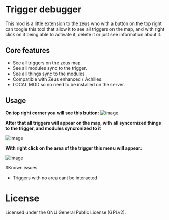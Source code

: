 # Trigger debugger

This mod is a little extension to the zeus who with a button on the top right can toogle this tool that allow it to see all triggers on the map, and with right click on it being able to activate it, delete it or just see information about it. 

## Core features

- See all triggers on the zeus map.
- See all modules sync to the trigger.
- See all things sync to the modules .
- Compatible with Zeus enhanced / Achilles.
- LOCAL MOD so no need to be installed on the server.


## Usage

**On top right corner you will see this button:**
![image](https://user-images.githubusercontent.com/20736188/131125110-47320c3d-ee6e-43a1-9330-b6c0dc69d9a3.png)

**After that all triggers will appear on the map, with all syncornized things to the trigger, and modules syncronized to it**

![image](https://user-images.githubusercontent.com/20736188/131125237-87812622-3cac-40de-adf0-fd9c0a85d10a.png)

**With right click on the area of the trigger this menu will appear:**

![image](https://user-images.githubusercontent.com/20736188/131125545-77a00d5b-2bea-4f46-8033-d09763451645.png)

#Known issues

- Triggers with no area cant be interacted

# License
Licensed under the GNU General Public License (GPLv2).
